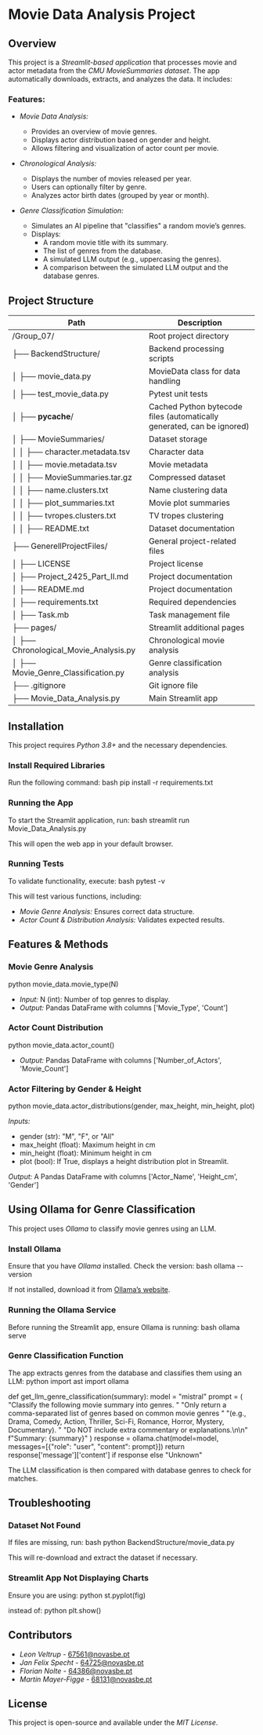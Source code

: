 # Movie Data Analysis Project

## Overview
This project is a *Streamlit-based application* that processes movie and actor metadata from the *CMU MovieSummaries dataset*. The app automatically downloads, extracts, and analyzes the data. It includes:

### Features:
- *Movie Data Analysis:*
  - Provides an overview of movie genres.
  - Displays actor distribution based on gender and height.
  - Allows filtering and visualization of actor count per movie.
- *Chronological Analysis:*
  - Displays the number of movies released per year.
  - Users can optionally filter by genre.
  - Analyzes actor birth dates (grouped by year or month).
  
- *Genre Classification Simulation:*
  - Simulates an AI pipeline that "classifies" a random movie’s genres.
  - Displays:
    - A random movie title with its summary.
    - The list of genres from the database.
    - A simulated LLM output (e.g., uppercasing the genres).
    - A comparison between the simulated LLM output and the database genres.

## Project Structure

| Path                             | Description                         |
|----------------------------------|-------------------------------------|
| /Group_07/                    | Root project directory                 |
| ├── BackendStructure/         | Backend processing scripts             |
| │   ├── movie_data.py         | MovieData class for data handling      |
| │   ├── test_movie_data.py    | Pytest unit tests                      |
| │   ├── __pycache__/          | Cached Python bytecode files (automatically generated, can be ignored) |
| │   ├── MovieSummaries/       | Dataset storage                        |
| │   │   ├── character.metadata.tsv | Character data                         |
| │   │   ├── movie.metadata.tsv    | Movie metadata                         |
| │   │   ├── MovieSummaries.tar.gz | Compressed dataset                     |
| │   │   ├── name.clusters.txt     | Name clustering data                   |
| │   │   ├── plot_summaries.txt    | Movie plot summaries                   |
| │   │   ├── tvropes.clusters.txt  | TV tropes clustering                   |
| │   │   ├── README.txt            | Dataset documentation                  |
| ├── GenerellProjectFiles/     | General project-related files          |
| │   ├── LICENSE               | Project license                        |
| │   ├── Project_2425_Part_II.md | Project documentation                |
| │   ├── README.md             | Project documentation                  |
| │   ├── requirements.txt      | Required dependencies                  |
| │   ├── Task.mb               | Task management file                   |
| ├── pages/                    | Streamlit additional pages             |
| │   ├── Chronological_Movie_Analysis.py | Chronological movie analysis |
| │   ├── Movie_Genre_Classification.py  | Genre classification analysis |
| ├── .gitignore                | Git ignore file                        |
| ├── Movie_Data_Analysis.py    | Main Streamlit app                     |

## Installation
This project requires *Python 3.8+* and the necessary dependencies.

### Install Required Libraries
Run the following command:
bash
pip install -r requirements.txt


### Running the App
To start the Streamlit application, run:
bash
streamlit run Movie_Data_Analysis.py

This will open the web app in your default browser.

### Running Tests
To validate functionality, execute:
bash
pytest -v

This will test various functions, including:
- *Movie Genre Analysis:* Ensures correct data structure.
- *Actor Count & Distribution Analysis:* Validates expected results.

## Features & Methods

### Movie Genre Analysis
python
movie_data.movie_type(N)

- *Input:* N (int): Number of top genres to display.
- *Output:* Pandas DataFrame with columns ['Movie_Type', 'Count']

### Actor Count Distribution
python
movie_data.actor_count()

- *Output:* Pandas DataFrame with columns ['Number_of_Actors', 'Movie_Count']

### Actor Filtering by Gender & Height
python
movie_data.actor_distributions(gender, max_height, min_height, plot)

*Inputs:*
- gender (str): "M", "F", or "All"
- max_height (float): Maximum height in cm
- min_height (float): Minimum height in cm
- plot (bool): If True, displays a height distribution plot in Streamlit.

*Output:* A Pandas DataFrame with columns ['Actor_Name', 'Height_cm', 'Gender']

## Using Ollama for Genre Classification
This project uses *Ollama* to classify movie genres using an LLM.

### Install Ollama
Ensure that you have *Ollama* installed. Check the version:
bash
ollama --version

If not installed, download it from [Ollama’s website](https://ollama.com/download).

### Running the Ollama Service
Before running the Streamlit app, ensure Ollama is running:
bash
ollama serve


### Genre Classification Function
The app extracts genres from the database and classifies them using an LLM:
python
import ast
import ollama

def get_llm_genre_classification(summary):
    model = "mistral"
    prompt = (
        "Classify the following movie summary into genres. "
        "Only return a comma-separated list of genres based on common movie genres "
        "(e.g., Drama, Comedy, Action, Thriller, Sci-Fi, Romance, Horror, Mystery, Documentary). "
        "Do NOT include extra commentary or explanations.\n\n"
        f"Summary: {summary}"
    )
    response = ollama.chat(model=model, messages=[{"role": "user", "content": prompt}])
    return response['message']['content'] if response else "Unknown"

The LLM classification is then compared with database genres to check for matches.

## Troubleshooting

### Dataset Not Found
If files are missing, run:
bash
python BackendStructure/movie_data.py

This will re-download and extract the dataset if necessary.

### Streamlit App Not Displaying Charts
Ensure you are using:
python
st.pyplot(fig)

instead of:
python
plt.show()


## Contributors
- *Leon Veltrup* - 67561@novasbe.pt
- *Jan Felix Specht* - 64725@novasbe.pt
- *Florian Nolte* - 64386@novasbe.pt
- *Martin Mayer-Figge* - 68131@novasbe.pt

## License
This project is open-source and available under the *MIT License*.